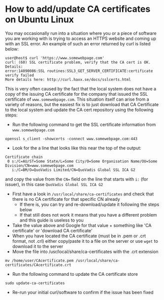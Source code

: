# How to add/update CA certificates on Ubuntu Linux

You may occasionally run into a situation where you or a piece of software you are working with is trying 
to access an HTTPS website and coming up with an SSL error. An example of such an error returned by curl is
listed below:
```
user@host$ curl 'https://www.somewebpage.com' 
curl: (60) SSL certificate problem, verify that the CA cert is OK. Details:
error:14090086:SSL routines:SSL3_GET_SERVER_CERTIFICATE:certificate verify failed
More details here: http://curl.haxx.se/docs/sslcerts.html
```

This is very often caused by the fact that the local system does not have a copy of the issuing CA certificate 
for the company that issued the SSL certificate of `www.somewebpage.com`. This situation itself can arise from a 
variety of reasons, but the easiest fix is to just download that CA Certificate to the local system and update 
the CA cert repository using the following steps:

* Run the following command to get the SSL certificate information from `www.somewebpage.com`
```
openssl s_client -showcerts -connect www.somewebpage.com:443
```
* Look for the a line that looks like this near the top of the output:
```
Certificate chain
 0 s:/C=AU/ST=Some State/L=Some City/O=Some Organisation Name/OU=Some Division/CN=www.somewebpage.com
   i:/C=BM/O=QuoVadis Limited/CN=QuoVadis Global SSL ICA G2
```
and copy the value from the `CN=` field on the line that starts with `i:` (for issuer), in this case `QuoVadis Global SSL ICA G2`
* First have a look in `/usr/local/share/ca-certificates` and check that there is no CA certificate for that specific 
CN already
  * If there is, you can  try and re-download/update it following the steps below 
  * If that still does not work it means that you have a different problem and this guide is useless to you
* Take the value above and Google for that value + something like 'CA certificate' or 'download CA certificate'
* When you have located the CA certificate (must be in .pem or .crt format, not .crl) either copy/paste it to a file on 
the server or use `wget` to download it to the server
* Move the file into /usr/local/share/ca-certificates with the .crt extension
```
mv /home/user/CAcertificate.pem /usr/local/share/ca-certificates/CAcertificate.crt
```
* Run the following command to update the CA certificate store
```
sudo update-ca-certificates
```
* Re-run your initial curl/software to confirm if the issue has been fixed


